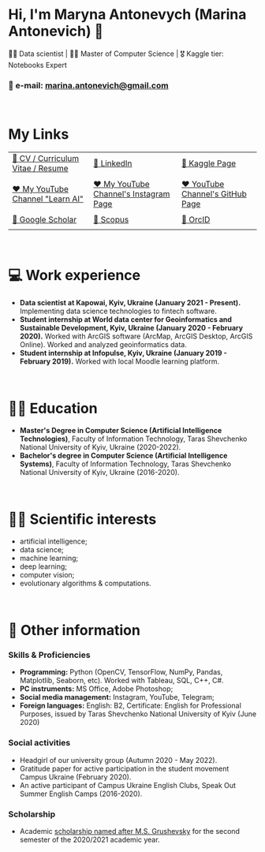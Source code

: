 # Hi, I'm Maryna Antonevych (Marina Antonevich) 👋
👩‍💻 Data scientist | 👩‍🎓 Master of Computer Science | 🎖 Kaggle tier: Notebooks Expert

### 📩 e-mail: marina.antonevich@gmail.com
<br/>

# My Links
|   |   |   |
|---|---|---|
| [👤 CV / Curriculum Vitae / Resume](https://www.canva.com/design/DAE6YtdOBAQ/AjIeHbKUTYxZucwciY135w/view?utm_content=DAE6YtdOBAQ&utm_campaign=designshare&utm_medium=link&utm_source=publishsharelink#1)  |  [👤 LinkedIn](https://www.linkedin.com/in/maryna-antonevych/)  |  [👤 Kaggle Page](https://www.kaggle.com/maricinnamon) |
|   |   |   |
| [❤️ My YouTube Channel "Learn AI"](https://www.youtube.com/channel/UCEJ8IRbmEl3tEZahc17pwrw)  | [❤️ My YouTube Channel's Instagram Page](https://www.instagram.com/learn.ai.python/)  | [❤️ YouTube Channel's GitHub Page](https://github.com/learn-ai-python)  |
|   |   |   |
| [📄 Google Scholar](https://scholar.google.com/citations?user=1FYbaYwAAAAJ&hl=uk)|[📄 Scopus](https://www.scopus.com/authid/detail.uri?authorId=57216150467) |[📄 OrcID](https://orcid.org/0000-0003-3640-7630) | 
|   |   |   |

<br/>

# 💻 Work experience
- **Data scientist at Kapowai, Kyiv, Ukraine (January 2021 - Present).** Implementing data science technologies to fintech software.
- **Student internship at World data center for Geoinformatics and Sustainable Development, Kyiv, Ukraine (January 2020 - February 2020).** Worked with ArcGIS software (ArcMap, ArcGIS Desktop, ArcGIS Online). Worked and analyzed geoinformatics data.
- **Student internship at Infopulse, Kyiv, Ukraine (January 2019 - February 2019).** Worked with local Moodle learning platform.

<br/>

# 👩‍🎓 Education
- **Master's Degree in Computer Science (Artificial Intelligence Technologies)**, Faculty of Information Technology, Taras Shevchenko National University of Kyiv, Ukraine (2020-2022).
- **Bachelor's degree in Computer Science (Artificial Intelligence Systems)**, Faculty of Information Technology, Taras Shevchenko National University of Kyiv, Ukraine (2016-2020).

<br/>

# 👩‍💻 Scientific interests
- artificial intelligence; 
- data science; 
- machine learning; 
- deep learning; 
- computer vision; 
- evolutionary algorithms & computations.

<br/>

# 💾 Other information
### Skills & Proficiencies
- **Programming:** Python (OpenCV, TensorFlow, NumPy, Pandas, Matplotlib, Seaborn,  etc). Worked with Tableau, SQL, C++, C#.
- **PC instruments:** MS Office, Adobe Photoshop;
- **Social media management:** Instagram, YouTube, Telegram;
- **Foreign languages:** English: B2, Certificate: English for Professional Purposes, issued by Taras Shevchenko National University of Kyiv (June 2020)

### Social activities
- Headgirl of our university group (Autumn 2020 - May 2022).
- Gratitude paper for active participation in the student movement Campus Ukraine (February 2020).
- An active participant of Campus Ukraine English Clubs, Speak Out Summer English Camps (2016-2020).

### Scholarship
- Academic [scholarship named after M.S. Grushevsky](https://mon.gov.ua/ua/npa/pro-priznachennya-akademichnoyi-stipendiyi-imeni-m-s-grushevskogo-na-ii-semestr-20202021-navchalnogo-roku) for the second semester of the 2020/2021 academic year.


<!---
maricinnamon/maricinnamon is a ✨ special ✨ repository because its `README.md` (this file) appears on your GitHub profile.
You can click the Preview link to take a look at your changes.
--->
